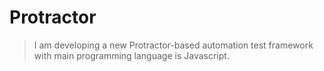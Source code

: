 # Protractor
> I am developing a new Protractor-based automation test framework with main programming language is Javascript.  

